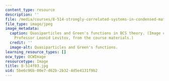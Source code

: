 ```yaml
---
content_type: resource
description: ''
file: /media/courses/8-514-strongly-correlated-systems-in-condensed-matter-physics-fall-2003/5be6c96b00e7d62b2b324d5e4131f9b2_8-514f03.jpg
file_type: image/jpeg
image_metadata:
  caption: Quasiparticles and Green's functions in BCS theory. (Image courtesy of
    Professor Leonid Levitov, from the course materials.)
  credit: ''
  image-alt: Quasiparticles and Green's functions.
learning_resource_types: []
ocw_type: OCWImage
resourcetype: Image
title: 8-514f03.jpg
uid: 5be6c96b-00e7-d62b-2b32-4d5e4131f9b2
---
```

